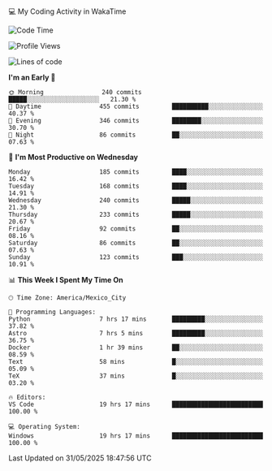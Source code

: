 💻 My Coding Activity in WakaTime
<!--START_SECTION:waka-->
![Code Time](http://img.shields.io/badge/Code%20Time-480%20hrs%2043%20mins-blue)

![Profile Views](http://img.shields.io/badge/Profile%20Views-0-blue)

![Lines of code](https://img.shields.io/badge/From%20Hello%20World%20I%27ve%20Written-2.2%20million%20lines%20of%20code-blue)

**I'm an Early 🐤** 

```text
🌞 Morning                240 commits         █████░░░░░░░░░░░░░░░░░░░░   21.30 % 
🌆 Daytime                455 commits         ██████████░░░░░░░░░░░░░░░   40.37 % 
🌃 Evening                346 commits         ████████░░░░░░░░░░░░░░░░░   30.70 % 
🌙 Night                  86 commits          ██░░░░░░░░░░░░░░░░░░░░░░░   07.63 % 
```
📅 **I'm Most Productive on Wednesday** 

```text
Monday                   185 commits         ████░░░░░░░░░░░░░░░░░░░░░   16.42 % 
Tuesday                  168 commits         ████░░░░░░░░░░░░░░░░░░░░░   14.91 % 
Wednesday                240 commits         █████░░░░░░░░░░░░░░░░░░░░   21.30 % 
Thursday                 233 commits         █████░░░░░░░░░░░░░░░░░░░░   20.67 % 
Friday                   92 commits          ██░░░░░░░░░░░░░░░░░░░░░░░   08.16 % 
Saturday                 86 commits          ██░░░░░░░░░░░░░░░░░░░░░░░   07.63 % 
Sunday                   123 commits         ███░░░░░░░░░░░░░░░░░░░░░░   10.91 % 
```


📊 **This Week I Spent My Time On** 

```text
🕑︎ Time Zone: America/Mexico_City

💬 Programming Languages: 
Python                   7 hrs 17 mins       █████████░░░░░░░░░░░░░░░░   37.82 % 
Astro                    7 hrs 5 mins        █████████░░░░░░░░░░░░░░░░   36.75 % 
Docker                   1 hr 39 mins        ██░░░░░░░░░░░░░░░░░░░░░░░   08.59 % 
Text                     58 mins             █░░░░░░░░░░░░░░░░░░░░░░░░   05.09 % 
TeX                      37 mins             █░░░░░░░░░░░░░░░░░░░░░░░░   03.20 % 

🔥 Editors: 
VS Code                  19 hrs 17 mins      █████████████████████████   100.00 % 

💻 Operating System: 
Windows                  19 hrs 17 mins      █████████████████████████   100.00 % 
```


 Last Updated on 31/05/2025 18:47:56 UTC
<!--END_SECTION:waka-->
